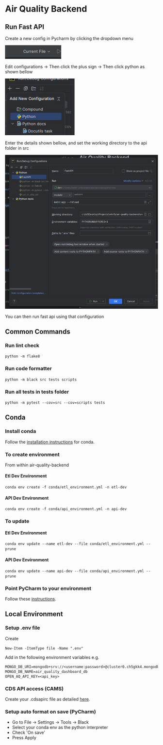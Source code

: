 # Air Quality Backend
## Run Fast API
Create a new config in Pycharm by clicking the dropdown menu 

![current_file_selector.png](docs/images/fast_api_instructions/current_file_selector.png)

Edit configurations -> Then click the plus sign -> Then click python as shown bellow

![select_python.png](docs/images/fast_api_instructions/select_python.png)

Enter the details shown bellow, and set the working directory to the api folder in src

![fast_api_config.png](docs/images/fast_api_instructions/fast_api_config.png)

You can then run fast api using that configuration

## Common Commands

### Run lint check
`python -m flake8`

### Run code formatter
`python -m black src tests scripts`

### Run all tests in tests folder
`python -m pytest --cov=src --cov=scripts tests`

## Conda

### Install conda
Follow the [installation instructions](https://docs.anaconda.com/free/miniconda/) for conda.

### To create environment
From within air-quality-backend
#### Etl Dev Environment
`conda env create -f conda/etl_environment.yml -n etl-dev`
#### API Dev Environment
`conda env create -f conda/api_environment.yml -n api-dev`

### To update
#### Etl Dev Environment
`conda env update --name etl-dev --file conda/etl_environment.yml --prune`
#### API Dev Environment
`conda env update --name api-dev --file conda/api_environment.yml --prune`

### Point PyCharm to your environment
Follow these [instructions](https://www.jetbrains.com/help/pycharm/conda-support-creating-conda-virtual-environment.html#conda-requirements).


## Local Environment

### Setup .env file

Create

`New-Item -ItemType file -Name ".env"`

Add in the following environment variables e.g.
```
MONGO_DB_URI=mongodb+srv://<username:password>@cluster0.ch5gkk4.mongodb.net/
MONGO_DB_NAME=air_quality_dashboard_db
OPEN_AQ_API_KEY=<api_key>
```

### CDS API access (CAMS)
Create your .cdsapirc file as detailed [here](https://ads.atmosphere.copernicus.eu/api-how-to).

### Setup auto format on save (PyCharm)

- Go to File -> Settings -> Tools -> Black
- Select your conda env as the python interpreter
- Check 'On save'
- Press Apply

